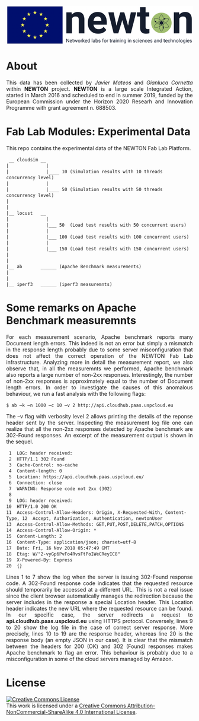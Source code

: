 ![NEWTON BANNER](/docs/images/newton.png)

# About
<p align="justify">
  This data has been collected by <em>Javier Mateos</em> and <em>Gianluca Cornetta</em> within <b>NEWTON</b> project. <b>NEWTON</b> is a large scale Integrated Action, started in March 2016 and scheduled to end in summer 2019, funded by the European Commission under the Horizon 2020 Researh and Innovation Programme with grant agreement n. 688503.
</p>

# Fab Lab Modules: Experimental Data
<p align="justify">
This repo contains the experimental data of the NEWTON Fab Lab Platform.
</p>

```
 __ cloudsim __
|              |
|              |____ 10 (Simulation results with 10 threads concurrency level)
|              |
|              |____ 50 (Simulation results with 50 threads concurrency level)
|
|
|__ locust   __
|              |
|              |___ 50  (Load test results with 50 concurrent users)
|              |
|              |___ 100 (Load test results with 100 concurrent users)
|              |
|              |___ 150 (Load test results with 150 concurrent users)
|
|
|__ ab       ______ (Apache Benchmark measurements)
|
|
|__ iperf3   ______ (iperf3 measuremnts)
```

# Some remarks on Apache Benchmark measuremnts
<p align="justify">
For each measurement scenario, Apache benchmark reports many Document length errors. This indeed is not an error but simply a mismatch in the response length probably due to some server misconfiguration that does not affect the correct operation of the NEWTON Fab Lab infrastructure.  Analyzing more in detail the measurement report, we also observe that, in all the measuremnts we performed, Apache benchmark also reports a large number of non-2xx responses. Interestingly, the number of non-2xx responses is approximately equal to the number of Document length errors. In order to investigate the causes of this anomalous behaviour, we run a fast analysis with the following flags:
</p>

```
$ ab –k –n 1000 –c 10 –v 2 http://api.cloudhub.paas.uspcloud.eu
```

<p align="justify">
The –v flag with verbosity level 2 allows printing the details of the reponse header sent by the server. Inspecting the measurement log file one can realize that all the non-2xx responses detected by Apache benchmark are 302-Found responses. An excerpt of the measurement output is shown in the sequel.
 </p>
 
```
 1  LOG: header received:
 2  HTTP/1.1 302 Found
 3  Cache-Control: no-cache
 4  Content-length: 0
 5  Location: https://api.cloudhub.paas.uspcloud.eu/
 6  Connection: close
 7  WARNING: Response code not 2xx (302)
 8
 9  LOG: header received:
10  HTTP/1.0 200 OK
11  Access-Control-Allow-Headers: Origin, X-Requested-With, Content-Type, 12  Accept, Authorization, Authentication, newtonUser
13  Access-Control-Allow-Methods: GET,PUT,POST,DELETE,PATCH,OPTIONS
14  Access-Control-Allow-Origin: *
15  Content-Length: 2
16  Content-Type: application/json; charset=utf-8
17  Date: Fri, 16 Nov 2018 05:47:49 GMT
18  Etag: W/"2-vyGp6PvFo4RvsFtPoIWeCReyIC8"
19  X-Powered-By: Express
20  {} 
```

<p align="justify">
Lines 1 to 7 show the log when the server is issuing 302-Found response code. A 302-Found response code indicates that the requested resource should temporarily be accessed at a different URL. This is not a real issue since the client browser automatically manages the redirection  because the server includes in the response a special Location header. This Location header indicates the new URL where the requested resource can be found. In our specific case, the server redirects a request to <strong>api.cloudhub.paas.uspcloud.eu</strong> using HTTPS protocol. Conversely, lines 9 to 20 show the log file in the case of correct server response. More precisely, lines 10 to 19 are the response header, whereas line 20 is the response body (an empty JSON in our case). It is clear that the mismatch between the headers for 200 (OK) and 302 (Found) responses makes Apache benchmark to flag an error.  This behaviour is probably due to a misconfiguration  in some of the cloud servers managed by Amazon.
 </p>

# License
<a rel="license" href="http://creativecommons.org/licenses/by-nc-sa/4.0/"><img alt="Creative Commons License" style="border-width:0" src="https://i.creativecommons.org/l/by-nc-sa/4.0/88x31.png" /></a><br />This work is licensed under a <a rel="license" href="http://creativecommons.org/licenses/by-nc-sa/4.0/">Creative Commons Attribution-NonCommercial-ShareAlike 4.0 International License</a>.
